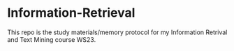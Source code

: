 # Information-Retrieval
This repo is the study materials/memory protocol for my Information Retrival and Text Mining course WS23. 
